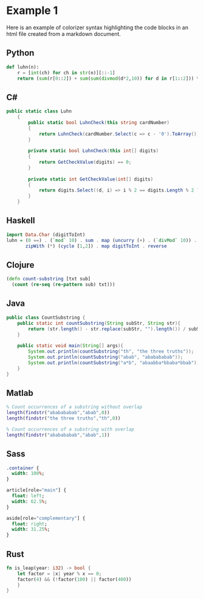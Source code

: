 # Example 1

Here is an example of colorizer syntax highlighting the code blocks in an html file created from a markdown document.

## Python

```python
def luhn(n):
	r = [int(ch) for ch in str(n)][::-1]
	return (sum(r[0::2]) + sum(sum(divmod(d*2,10)) for d in r[1::2])) % 10 == 0
```

## C#

```csharp
public static class Luhn
    {
        public static bool LuhnCheck(this string cardNumber)
        {
            return LuhnCheck(cardNumber.Select(c => c - '0').ToArray());
        }
 
        private static bool LuhnCheck(this int[] digits)
        {
            return GetCheckValue(digits) == 0;
        }
 
        private static int GetCheckValue(int[] digits)
        {
            return digits.Select((d, i) => i % 2 == digits.Length % 2 ? ((2 * d) % 10) + d / 5 : d).Sum() % 10;
        }
    }
```

## Haskell

```haskell
import Data.Char (digitToInt)
luhn = (0 ==) . (`mod` 10) . sum . map (uncurry (+) . (`divMod` 10)) .
       zipWith (*) (cycle [1,2]) . map digitToInt . reverse
```

## Clojure

```clojure
(defn count-substring [txt sub]
  (count (re-seq (re-pattern sub) txt)))
```

## Java

```java
public class CountSubstring {
    public static int countSubstring(String subStr, String str){
        return (str.length() - str.replace(subStr, "").length()) / subStr.length();
    }
 
    public static void main(String[] args){
        System.out.println(countSubstring("th", "the three truths"));
        System.out.println(countSubstring("abab", "ababababab"));
        System.out.println(countSubstring("a*b", "abaabba*bbaba*bbab"));
    }
}
```

## Matlab

```matlab
% Count occurrences of a substring without overlap
length(findstr("ababababab","abab",0))
length(findstr("the three truths","th",0))

% Count occurrences of a substring with overlap
length(findstr("ababababab","abab",1))
```

## Sass

```sass
.container {
  width: 100%;
}

article[role="main"] {
  float: left;
  width: 62.5%;
}

aside[role="complementary"] {
  float: right;
  width: 31.25%;
}
```

## Rust

```rust
fn is_leap(year: i32) -> bool {
    let factor = |x| year % x == 0;
    factor(4) && (!factor(100) || factor(400))
    }
}
```